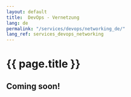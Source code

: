 ```yaml
---
layout: default
title:  DevOps - Vernetzung
lang: de
permalink: "/services/devops/networking_de/"
lang_ref: services_devops_networking
---
```

# {{ page.title }}
## Coming soon!
